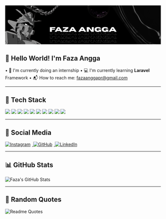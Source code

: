 ![Faza Angga](img/Banner.png)

## 👋 Hello World! I'm Faza Angga
 
•   🏢 I'm currently doing an internship
•	💻 I'm currently learning **Laravel** Framework
•	📬 How to reach me: fazaanggapr@gmail.com

---

## 🧰 Tech Stack

<img src="https://img.shields.io/badge/Windows-0078D6?style=for-the-badge&logo=windows&logoColor=white" />
<img src="https://img.shields.io/badge/Visual_Studio_Code-4E49EE?style=for-the-badge&logo=visual%20studio%20code&logoColor=white" />
<img src="https://img.shields.io/badge/W3Schools-04AA6D?style=for-the-badge&logo=W3Schools&logoColor=white" />
<img src="https://img.shields.io/badge/powershell-4D4D4D?style=for-the-badge&logo=powershell&logoColor=white" />
<img src="https://img.shields.io/badge/GIT-E44C30?style=for-the-badge&logo=git&logoColor=white" />
<img src="https://img.shields.io/badge/GitLab-330F63?style=for-the-badge&logo=gitlab&logoColor=white" />
<img src="https://img.shields.io/badge/GitHub-100000?style=for-the-badge&logo=github&logoColor=white" />
<img src="https://img.shields.io/badge/Vercel-000000?style=for-the-badge&logo=vercel&logoColor=white" />
<img src="https://img.shields.io/badge/ChatGPT-74aa9c?style=for-the-badge&logo=openai&logoColor=white" />
<img src="https://img.shields.io/badge/YouTube-FF0000?style=for-the-badge&logo=youtube&logoColor=white">



---

## 📱 Social Media 

<p align="left">
  <a href="https://instagram.com/usernamekamu">
    <img src="https://skillicons.dev/icons?i=instagram" alt="Instagram" style="margin-right: 5px;" />
  </a>
  <a href="https://github.com/usernamekamu">
    <img src="https://skillicons.dev/icons?i=github" alt="GitHub" style="margin-right: 5px;" />
  </a>
  <a href="https://linkedin.com/in/usernamekamu">
    <img src="https://skillicons.dev/icons?i=linkedin" alt="LinkedIn" />
  </a>
</p>



---

## 📊 GitHub Stats

![Faza's GitHub Stats](https://github-readme-stats.vercel.app/api/top-langs/?username=fazaanggapr&theme=shadow_green&hide_border=false&include_all_commits=true&count_private=true&layout=compact)


---

## 💬 Random Quotes

![Readme Quotes](https://quotes-github-readme.vercel.app/api?type=horizontal&theme=dark)

###
